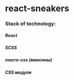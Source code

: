 # react-sneakers

### Stack of technology:

##### React

##### SCSS

##### macro-css (миксины)

##### CSS модули
